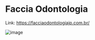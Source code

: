 # Faccia Odontologia

Link: https://facciaodontologiajp.com.br/

![image](https://user-images.githubusercontent.com/115193826/233491977-f0096939-0e1e-431c-993a-1d13d63d83ec.png)
